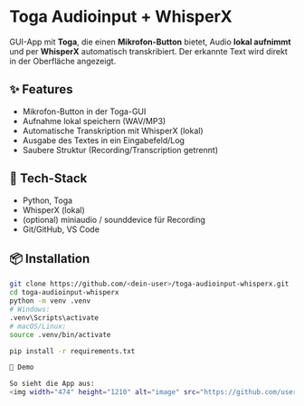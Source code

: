 # Toga Audioinput + WhisperX

GUI-App mit **Toga**, die einen **Mikrofon-Button** bietet, Audio **lokal aufnimmt** und per **WhisperX** automatisch transkribiert. Der erkannte Text wird direkt in der Oberfläche angezeigt.

## ✨ Features
- Mikrofon-Button in der Toga-GUI
- Aufnahme lokal speichern (WAV/MP3)
- Automatische Transkription mit WhisperX (lokal)
- Ausgabe des Textes in ein Eingabefeld/Log
- Saubere Struktur (Recording/Transcription getrennt)

## 🧰 Tech-Stack
- Python, Toga
- WhisperX (lokal)
- (optional) miniaudio / sounddevice für Recording
- Git/GitHub, VS Code

## 📦 Installation
```bash
git clone https://github.com/<dein-user>/toga-audioinput-whisperx.git
cd toga-audioinput-whisperx
python -m venv .venv
# Windows:
.venv\Scripts\activate
# macOS/Linux:
source .venv/bin/activate

pip install -r requirements.txt

📸 Demo

So sieht die App aus:
<img width="474" height="1210" alt="image" src="https://github.com/user-attachments/assets/7a2a466f-3a4c-4323-af5c-1752c655f3b3" />

